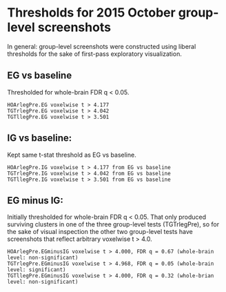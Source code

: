 # Thresholds for 2015 October group-level screenshots

In general: group-level screenshots were constructed using liberal thresholds for the sake of first-pass exploratory visualization.


## EG vs baseline

Thresholded for whole-brain FDR q < 0.05.

```
HOArlegPre.EG voxelwise t > 4.177
TGTrlegPre.EG voxelwise t > 4.042
TGTllegPre.EG voxelwise t > 3.501
```


## IG vs baseline: 

Kept same t-stat threshold as EG vs baseline.

```
HOArlegPre.IG voxelwise t > 4.177 from EG vs baseline
TGTrlegPre.IG voxelwise t > 4.042 from EG vs baseline
TGTllegPre.IG voxelwise t > 3.501 from EG vs baseline
```


## EG minus IG:

Initially thresholded for whole-brain FDR q < 0.05. That only produced surviving clusters in one of the three group-level tests (TGTrlegPre), so for the sake of visual inspection the other two group-level tests have screenshots that reflect arbitrary voxelwise t > 4.0.

```
HOArlegPre.EGminusIG voxelwise t > 4.000, FDR q = 0.67 (whole-brain level: non-significant)
TGTrlegPre.EGminusIG voxelwise t > 4.968, FDR q = 0.05 (whole-brain level: significant)
TGTllegPre.EGminusIG voxelwise t > 4.000, FDR q = 0.32 (whole-brian level: non-significant)
```
